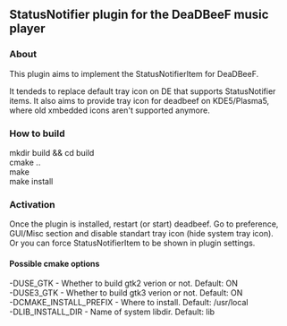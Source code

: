 ## StatusNotifier plugin for the DeaDBeeF music player

### About

This plugin aims to implement the StatusNotifierItem for DeaDBeeF.

It tendeds to replace default tray icon on DE that supports StatusNotifier items.
It also aims to provide tray icon for deadbeef on KDE5/Plasma5, where old xmbedded icons aren't supported anymore.

### How to build

mkdir build && cd build  
cmake ..  
make  
make install  

### Activation

Once the plugin is installed, restart (or start) deadbeef.
Go to preference, GUI/Misc section and disable standart tray icon (hide system tray icon).  
Or you can force StatusNotifierItem to be shown in plugin settings.

#### Possible cmake options

-DUSE_GTK - Whether to build gtk2 verion or not. Default: ON  
-DUSE3_GTK - Whether to build gtk3 verion or not. Default: ON  
-DCMAKE_INSTALL_PREFIX - Where to install. Default: /usr/local  
-DLIB_INSTALL_DIR - Name of system libdir. Default: lib  